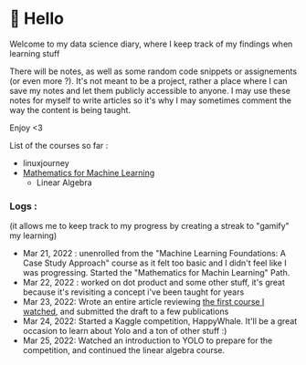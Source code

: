 # :wave: Hello

Welcome to my data science diary, where I keep track of my findings when learning stuff

There will be notes, as well as some random code snippets or assignements (or even more ?). It's not meant to be a project, rather a place where I can save my notes and let them publicly accessible to anyone. I may use these notes for myself to write articles so it's why I may sometimes comment the way the content is being taught.

Enjoy <3

List of the courses so far :
* linuxjourney
* [Mathematics for Machine Learning](https://www.coursera.org/specializations/mathematics-machine-learning)
  * Linear Algebra

### Logs :
(it allows me to keep track to my progress by creating a streak to "gamify" my learning)

* Mar 21, 2022 : unenrolled from the "Machine Learning Foundations: A Case Study Approach" course as it felt too basic and I didn't feel like I was progressing. Started the "Mathematics for Machin Learning" Path.
* Mar 22, 2022 : worked on dot product and some other stuff, it's great because it's revisiting a concept i've been taught for years
* Mar 23, 2022: Wrote an entire article reviewing [the first course I watched](https://www.udemy.com/course/complete-machine-learning-and-data-science-zero-to-mastery/), and submitted the draft to a few publications
* Mar 24, 2022: Started a Kaggle competition, HappyWhale. It'll be a great occasion to learn about Yolo and a ton of other stuff :)
* Mar 25, 2022: Watched an introduction to YOLO to prepare for the competition, and continued the linear algebra course.
